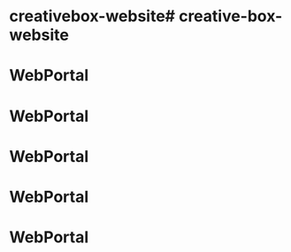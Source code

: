 # creativebox-website# creative-box-website
# WebPortal
# WebPortal
# WebPortal
# WebPortal
# WebPortal
